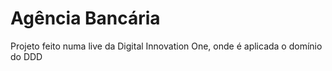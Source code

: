 # Agência Bancária

Projeto feito numa live da Digital Innovation One, onde é aplicada o domínio do DDD 
